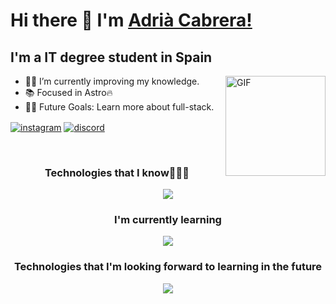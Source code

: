 # Hi there 👋 I'm [Adrià Cabrera!](https://github.com/Luqueee/)



<h2> I'm a IT degree student in Spain</h2>
<img align="right" alt="GIF" height="160px" style='z-index:99999' src="https://media.giphy.com/media/Ah3zHH7hvsSB2/giphy.gif" />

- 👨‍💻 I’m currently improving my knowledge.
- 📚 Focused in Astro🔥
- 💪🏼 Future Goals: Learn more about full-stack.
<p align="left">
  <a href="https://www.instagram.com/adria.cabreraa/" target="blank"><img align="center" src="https://img.shields.io/badge/instagram-%23E4405F.svg?style=for-the-badge&logo=Instagram&logoColor=white" alt="instagram" /></a>
<!--  <a href="https://1010nishant.hashnode.dev/" target="blank"><img align="center" src="https://user-images.githubusercontent.com/88904952/234982196-562aea17-5532-4550-8c08-1c7cb994a541.png" alt="hashnode" height="50" width="50" /></a> !-->
  <a href="https://discord.com/users/546000599267672074" target="blank"><img align="center" src="https://img.shields.io/badge/Discord-4267B2.svg?style=for-the-badge&logo=discord&logoColor=white" alt="discord"/></a>
  
</p>


<!--<p align="center"><img src="https://github.com/1999AZZAR/1999AZZAR/blob/main/resources/img/grid-snake.svg" alt="snake" /></p>-->

<br>
<h3 align="center">Technologies that I know👨🏻‍💻 </h3>
<p align="center"><img src="https://skillicons.dev/icons?i=html,css,discord,github,linux,py,vscode&perline=14" /></p>

<h3 align="center">I'm currently learning</h1>
<p align="center" ><img align="center" src="https://skillicons.dev/icons?i=css,js,ts,astro" /></p>

<h3 align="center">Technologies that I'm looking forward to learning in the future</h1>
<p align="center" ><img align="center" src="https://skillicons.dev/icons?i=next,express,react,vue"/></p>


<!--tech stack icons-->
<p align="center">
  <a href="https://skillicons.dev">
    
  </a>
</p>



<!--icons and links-->

